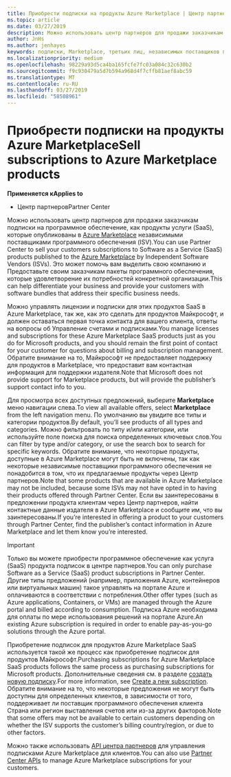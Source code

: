 ```yaml
---
title: Приобрести подписки на продукты Azure Marketplace | Центр партнеров
ms.topic: article
ms.date: 03/27/2019
description: Можно использовать центр партнеров для продажи заказчикам подписки на программное обеспечение как услуга (SaaS) продукты, которые опубликованы в Azure Marketplace, независимыми поставщиками программного обеспечения (ISV).
author: JnHs
ms.author: jenhayes
keywords: подписки, Marketplace, третьих лиц, независимых поставщиков программного обеспечения
ms.localizationpriority: medium
ms.openlocfilehash: 98229a93d5ca4ba165fcfe7fc03a084c32c630b2
ms.sourcegitcommit: f9c930479a5d7b594a968d4f7cffb81aef8abc59
ms.translationtype: MT
ms.contentlocale: ru-RU
ms.lasthandoff: 03/27/2019
ms.locfileid: "58508961"
---
```

# <a name="sell-subscriptions-to-azure-marketplace-products"></a><span data-ttu-id="8cfae-104">Приобрести подписки на продукты Azure Marketplace</span><span class="sxs-lookup"><span data-stu-id="8cfae-104">Sell subscriptions to Azure Marketplace products</span></span>

<span data-ttu-id="8cfae-105">**Применяется к**</span><span class="sxs-lookup"><span data-stu-id="8cfae-105">**Applies to**</span></span>

-  <span data-ttu-id="8cfae-106">Центр партнеров</span><span class="sxs-lookup"><span data-stu-id="8cfae-106">Partner Center</span></span>


<span data-ttu-id="8cfae-107">Можно использовать центр партнеров для продажи заказчикам подписки на программное обеспечение, как продукты услуги (SaaS), которые опубликованы в [Azure Marketplace](https://azuremarketplace.microsoft.com/marketplace) независимыми поставщиками программного обеспечения (ISV).</span><span class="sxs-lookup"><span data-stu-id="8cfae-107">You can use Partner Center to sell your customers subscriptions to Software as a Service (SaaS) products published to the [Azure Marketplace](https://azuremarketplace.microsoft.com/marketplace) by Independent Software Vendors (ISVs).</span></span> <span data-ttu-id="8cfae-108">Это может помочь вам выделить свою компанию и Предоставьте своим заказчикам пакеты программного обеспечения, которые удовлетворение их потребностей конкретной организации.</span><span class="sxs-lookup"><span data-stu-id="8cfae-108">This can help differentiate your business and provide your customers with software bundles that address their specific business needs.</span></span> 

<span data-ttu-id="8cfae-109">Можно управлять лицензии и подписки для этих продуктов SaaS в Azure Marketplace, так же, как это сделать для продуктов Майкрософт, и должен оставаться первая точка контакта для вашего клиента, ответы на вопросы об Управление счетами и подписками.</span><span class="sxs-lookup"><span data-stu-id="8cfae-109">You manage licenses and subscriptions for these Azure Marketplace SaaS products just as you do for Microsoft products, and you should remain the first point of contact for your customer for questions about billing and subscription management.</span></span> <span data-ttu-id="8cfae-110">Обратите внимание на то, Майкрософт не предоставляет поддержку для продуктов в Marketplace, что предоставит вам контактная информация для поддержки издателя.</span><span class="sxs-lookup"><span data-stu-id="8cfae-110">Note that Microsoft does not provide support for Marketplace products, but will provide the publisher’s support contact info to you.</span></span>

<span data-ttu-id="8cfae-111">Для просмотра всех доступных предложений, выберите **Marketplace** меню навигации слева.</span><span class="sxs-lookup"><span data-stu-id="8cfae-111">To view all available offers, select **Marketplace** from the left navigation menu.</span></span> <span data-ttu-id="8cfae-112">По умолчанию вы увидите все типы и категории продуктов.</span><span class="sxs-lookup"><span data-stu-id="8cfae-112">By default, you’ll see products of all types and categories.</span></span> <span data-ttu-id="8cfae-113">Можно фильтровать по типу и/или категории, или используйте поле поиска для поиска определенных ключевых слов.</span><span class="sxs-lookup"><span data-stu-id="8cfae-113">You can filter by type and/or category, or use the search box to search for specific keywords.</span></span> <span data-ttu-id="8cfae-114">Обратите внимание, что некоторые продукты, доступные в Azure Marketplace могут быть не включены, так как некоторые независимые поставщики программного обеспечения не понадобится в том, что их предлагаемые продукты через Центр партнеров.</span><span class="sxs-lookup"><span data-stu-id="8cfae-114">Note that some products that are available in Azure Marketplace may not be included, because some ISVs may not have opted in to having their products offered through Partner Center.</span></span> <span data-ttu-id="8cfae-115">Если вы заинтересованы в предложении продукта клиентам через Центр партнеров, найти контактные данные издателя в Azure Marketplace и сообщите им, что вы заинтересованы.</span><span class="sxs-lookup"><span data-stu-id="8cfae-115">If you’re interested in offering a product to your customers through Partner Center, find the publisher’s contact information in Azure Marketplace and let them know you’re interested.</span></span>

> [!IMPORTANT]
> <span data-ttu-id="8cfae-116">Только вы можете приобрести программное обеспечение как услуга (SaaS) продукта подписок в центре партнеров.</span><span class="sxs-lookup"><span data-stu-id="8cfae-116">You can only purchase Software as a Service (SaaS) product subscriptions in Partner Center.</span></span> <span data-ttu-id="8cfae-117">Другие типы предложений (например, приложения Azure, контейнеров или виртуальных машин) такое управлять на портале Azure и оплачиваются в соответствии с потребления.</span><span class="sxs-lookup"><span data-stu-id="8cfae-117">Other offer types (such as Azure applications, Containers, or VMs) are managed through the Azure portal and billed according to consumption.</span></span> <span data-ttu-id="8cfae-118">Подписка Azure необходима для оплаты по мере использования решений на портале Azure.</span><span class="sxs-lookup"><span data-stu-id="8cfae-118">An existing Azure subscription is required in order to enable pay-as-you-go solutions through the Azure portal.</span></span>

<span data-ttu-id="8cfae-119">Приобретение подписок для продуктов Azure Marketplace SaaS используется такой же процесс как приобретение подписок для продуктов Майкрософт.</span><span class="sxs-lookup"><span data-stu-id="8cfae-119">Purchasing subscriptions for Azure Marketplace SaaS products follows the same process as purchasing subscriptions for Microsoft products.</span></span> <span data-ttu-id="8cfae-120">Дополнительные сведения см. в разделе [создать новую подписку](create-a-new-subscription.md).</span><span class="sxs-lookup"><span data-stu-id="8cfae-120">For more information, see [Create a new subscription](create-a-new-subscription.md).</span></span> <span data-ttu-id="8cfae-121">Обратите внимание на то, что некоторые предложения не могут быть доступны для определенных клиентов, в зависимости от того, поддерживает ли поставщик программного обеспечения клиента Страна или регион выставления счетов или из-за других факторов.</span><span class="sxs-lookup"><span data-stu-id="8cfae-121">Note that some offers may not be available to certain customers depending on whether the ISV supports the customer’s billing country/region, or due to other factors.</span></span>

<span data-ttu-id="8cfae-122">Можно также использовать [API центра партнеров](https://docs.microsoft.com/en-us/partner-center/develop/) для управления подписками Azure Marketplace для клиентов.</span><span class="sxs-lookup"><span data-stu-id="8cfae-122">You can also use [Partner Center APIs](https://docs.microsoft.com/en-us/partner-center/develop/) to manage Azure Marketplace subscriptions for your customers.</span></span>
